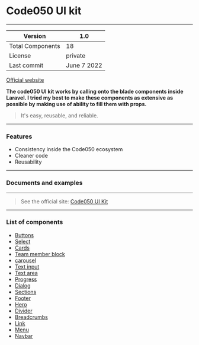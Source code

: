 # Code050 UI kit
---
| Version  |1.0|
|---------|------------|
| Total Components | 18 |
| License | private |
| Last commit | June 7 2022|

[Official website](https://www.code050.nl)

**The code050 UI kit works by calling onto the blade components inside Laravel. I tried my best to make these components as extensive as possible by making use of ability to fill them with props.**

> It's easy, reusable, and reliable.

---
### Features
* Consistency inside the Code050 ecosystem
* Cleaner code
* Reusability

---

### Documents and examples
---
> See the official site: [Code050 UI Kit](https://62b4312086ac7f6a92b47045--boisterous-sherbet-d591a5.netlify.app/#/)
---
### List of components

* [Buttons](/components/actions/buttons.md)
* [Select](/components/actions/dropdown.md)
* [Cards](/Data-display/cards.md)
* [Team member block](/Data-display/team-member.md)
* [carousel](/Data-display/carousel.md)
* [Text input](/Data-input/input.md)
* [Text area](/components/actions/textarea.md)
* [Progress](/feedback/progress.md)
* [Dialog](/feedback/dialog.md)
* [Sections](/layouts/sections.md)
* [Footer](/layouts/footer.md)
* [Hero](/layouts/hero.md)
* [Divider](/layouts/divider.md)
* [Breadcrumbs](/Data-display/cards.md)
* [Link](/Data-display/cards.md)
* [Menu](/Data-display/cards.md)
* [Navbar](/Data-display/cards.md)